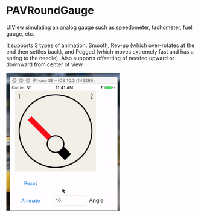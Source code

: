 # PAVRoundGauge
UIView simulating an analog gauge such as speedometer, tachometer, fuel gauge, etc.

It supports 3 types of animation: Smooth, Rev-up (which over-rotates at the end then settles back), and Pegged (which moves extremely fast and has a spring to the needle). Also supports offsetting of needed upward or downward from center of view.

![DemoMovie](RoundGaugeDemo.gif)